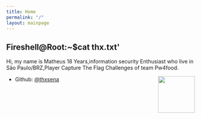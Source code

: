 ```yaml
---
title: Home
permalink: "/"
layout: mainpage
---
```


## Fireshell@Root:~$cat thx.txt'


Hi, my name is Matheus
18 Years,information security Enthusiast who live in São Paulo/BRZ,Player Capture The Flag Challenges of team Pw4food.


<img src="/images/65c51d1e-7acb-46ec-9fd1-d9a1b6551f42.png" style="width:7em; height:7em; float:right;" />




* Github: [@thxsena](https://github.com/thxsena)

